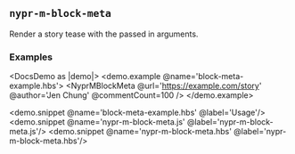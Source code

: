 ## `nypr-m-block-meta`

Render a story tease with the passed in arguments.

### Examples
<DocsDemo as |demo|>
  <demo.example @name='block-meta-example.hbs'>
    <NyprMBlockMeta
      @url='https://example.com/story'
      @author='Jen Chung'
      @commentCount=100
    />
  </demo.example>

  <demo.snippet @name='block-meta-example.hbs' @label='Usage'/>
  <demo.snippet @name='nypr-m-block-meta.js' @label='nypr-m-block-meta.js'/>
  <demo.snippet @name='nypr-m-block-meta.hbs' @label='nypr-m-block-meta.hbs'/>
</DocsDemo>
